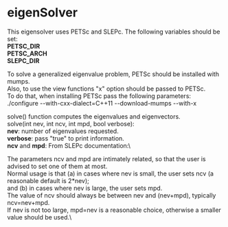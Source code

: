 # eigenSolver

This eigensolver uses PETSc and SLEPc. The following variables should be set:\
**PETSC_DIR\
PETSC_ARCH\
SLEPC_DIR**

To solve a generalized eigenvalue problem, PETSc should be installed with mumps.\
Also, to use the view functions "x" option should be passed to PETSc.\
To do that, when installing PETSc pass the following parameters:\
./configure --with-cxx-dialect=C++11 --download-mumps  --with-x

solve() function computes the eigenvalues and eigenvectors.\
solve(int nev, int ncv, int mpd, bool verbose):\
**nev**: number of eigenvalues requested.\
**verbose**: pass "true" to print information.\
**ncv** and **mpd**: From SLEPc documentation:\

 The parameters ncv and mpd are intimately related, so that the user is advised to set one of them at most.\
 Normal usage is that (a) in cases where nev is small, the user sets ncv (a reasonable default is 2*nev);\
 and (b) in cases where nev is large, the user sets mpd.\
 The value of ncv should always be between nev and (nev+mpd), typically ncv=nev+mpd.\
 If nev is not too large, mpd=nev is a reasonable choice, otherwise a smaller value should be used.\
 
 

